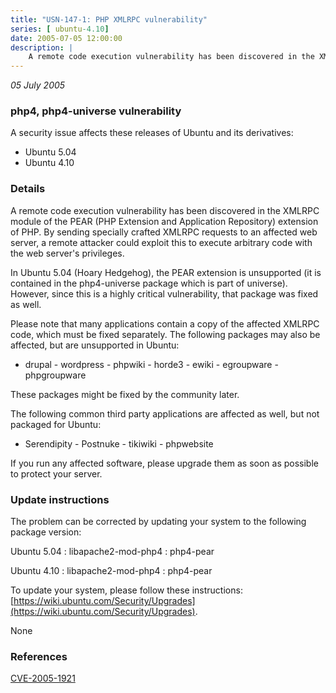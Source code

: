 ```yaml
---
title: "USN-147-1: PHP XMLRPC vulnerability"
series: [ ubuntu-4.10]
date: 2005-07-05 12:00:00
description: |
    A remote code execution vulnerability has been discovered in the XMLRPC module of the PEAR (PHP Extension and Application Repository) extension of PHP. By sending specially crafted XMLRPC requests to an affected web server, a remote attacker could exploit this to execute arbitrary code with the web server&#39;s privileges.
--- 
```

 
 

*05 July 2005*

### php4, php4-universe vulnerability

A security issue affects these releases of Ubuntu and its derivatives:

* Ubuntu 5.04
* Ubuntu 4.10

### Details

A remote code execution vulnerability has been discovered in the XMLRPC module of the PEAR (PHP Extension and Application Repository) extension of PHP. By sending specially crafted XMLRPC requests to an affected web server, a remote attacker could exploit this to execute arbitrary code with the web server&#39;s privileges.

In Ubuntu 5.04 (Hoary Hedgehog), the PEAR extension is unsupported (it is contained in the php4-universe package which is part of universe). However, since this is a highly critical vulnerability, that package was fixed as well.

Please note that many applications contain a copy of the affected XMLRPC code, which must be fixed separately. The following packages may also be affected, but are unsupported in Ubuntu:

 - drupal - wordpress - phpwiki - horde3 - ewiki - egroupware - phpgroupware

These packages might be fixed by the community later.

The following common third party applications are affected as well, but not packaged for Ubuntu:

 - Serendipity - Postnuke - tikiwiki - phpwebsite

If you run any affected software, please upgrade them as soon as possible to protect your server.

### Update instructions

The problem can be corrected by updating your system to the following package version:

Ubuntu 5.04
 : libapache2-mod-php4 
 : php4-pear 

Ubuntu 4.10
 : libapache2-mod-php4 
 : php4-pear 

To update your system, please follow these instructions: [https://wiki.ubuntu.com/Security/Upgrades](https://wiki.ubuntu.com/Security/Upgrades).

None

### References

 
 [CVE-2005-1921](http://people.ubuntu.com/~ubuntu-security/cve/CVE-2005-1921)
 

